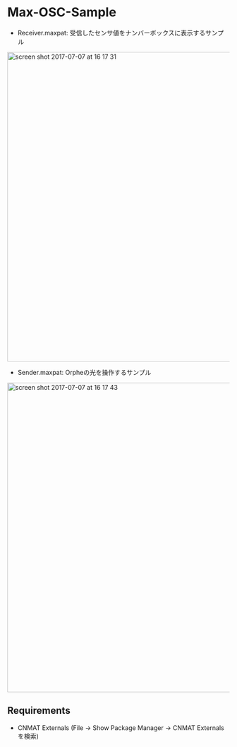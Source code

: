 # Max-OSC-Sample
- Receiver.maxpat: 受信したセンサ値をナンバーボックスに表示するサンプル
<img width="700" alt="screen shot 2017-07-07 at 16 17 31" src="https://user-images.githubusercontent.com/1403143/27949499-dfea9c28-6338-11e7-8772-a317ae21e767.png">

- Sender.maxpat: Orpheの光を操作するサンプル
<img width="700" alt="screen shot 2017-07-07 at 16 17 43" src="https://user-images.githubusercontent.com/1403143/27949516-edb20b3e-6338-11e7-9163-36382ae2311a.png">

## Requirements
- CNMAT Externals (File -> Show Package Manager -> CNMAT Externalsを検索)
